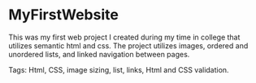 # MyFirstWebsite

<p>This was my first web project I created during my time in college that utilizes semantic html and css.  The project utilizes images, ordered and unordered lists, and linked navigation between pages.</p>  
<p>Tags: Html, CSS, image sizing, list, links, Html and CSS validation.</p>